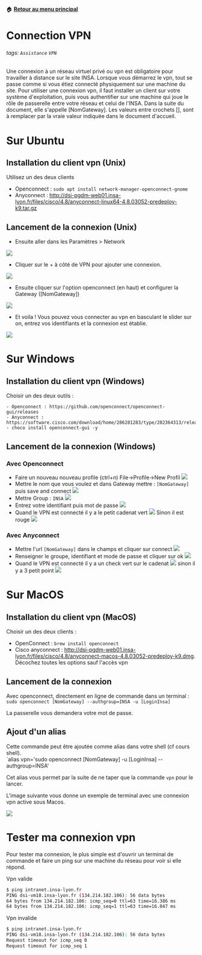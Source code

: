 :house: [**Retour au menu principal**](/TChelp)

# Connection VPN

###### tags: `Assistance` `VPN`

Une connexion à un réseau virtuel privé ou vpn est obligatoire pour travailler à distance sur le site INSA. Lorsque vous démarrez le vpn, tout se passe comme si vous étiez connecté physiquement sur une machine du site.
Pour utiliser une connexion vpn, il faut installer un client sur votre système d'exploitation, puis vous authentifier sur une machine qui joue le rôle de passerelle entre votre réseau et celui de l'INSA. Dans la suite du document, elle s'appelle [NomGateway].
Les valeurs entre crochets [], sont à remplacer par la vraie valeur indiquée dans le document d'accueil.

# Sur Ubuntu
## Installation du client vpn (Unix)
Utilisez un des deux clients
 - Openconnect : `sudo apt install network-manager-openconnect-gnome`
 - Anyconnect : http://dsi-pgdm-web01.insa-lyon.fr/files/cisco/4.8/anyconnect-linux64-4.8.03052-predeploy-k9.tar.gz

## Lancement de la connexion (Unix)
 - Ensuite aller dans les Paramètres > Network

![](https://i.imgur.com/IwLZ3bj.png)

 - Cliquer sur le + à côté de VPN pour ajouter une connexion.

![](https://i.imgur.com/jRiAJTg.png)

 - Ensuite cliquer sur l'option openconnect (en haut) et configurer la Gateway ([NomGateway])

![](https://i.imgur.com/MYghTvq.png)

 - Et voila ! Vous pouvez vous connecter au vpn en basculant le slider sur on, entrez vos identifiants et la connexion est établie.

![](https://i.imgur.com/qIfD9Zq.png)



# Sur Windows
## Installation du client vpn (Windows)
Choisir un des deux outils :

    - Openconnect : https://github.com/openconnect/openconnect-gui/releases
    - Anyconnect : https://software.cisco.com/download/home/286281283/type/282364313/release/4.8.03036
    - choco install openconnect-gui -y

## Lancement de la connexion (Windows)
### Avec Openconnect
  * Faire un nouveau nouveau profile (ctrl+n) File->Profile->New Profil
    ![](https://i.imgur.com/uxZ58wW.png)
  * Mettre le nom que vous voulez et dans Gateway mettre : ``[NomGateway]`` puis save and connect
    ![](https://i.imgur.com/oReSe4f.png)
  * Mettre Group : ``INSA``
    ![](https://i.imgur.com/BWnEX4y.png)
  * Entrez votre identifiant puis mot de passe
    ![](https://i.imgur.com/5qIDPJW.png)
  * Quand le VPN est connecté il y a le petit cadenat vert
    ![](https://i.imgur.com/8yEDZSL.png)
    Sinon il est rouge
    ![](https://i.imgur.com/SBGNpuJ.png)

### Avec Anyconnect
  * Mettre l'url ``[NomGateway]`` dans le champs et cliquer sur connect
    ![](https://i.imgur.com/VKpmKlU.png)
  * Renseigner le groupe, identifiant et mode de passe et cliquer sur ok
    ![](https://i.imgur.com/NyyZyac.png)
  * Quand le VPN est connecté il y a un check vert sur le cadenat
    ![](https://i.imgur.com/1GJhzTn.png)
      sinon il y a 3 petit point
      ![](https://i.imgur.com/ZUrc1nM.png)

# Sur MacOS
## Installation du client vpn (MacOS)
Choisir un des deux clients :
  - OpenConnect : `brew install openconnect`
  - Cisco anyconnect : http://dsi-pgdm-web01.insa-lyon.fr/files/cisco/4.8/anyconnect-macos-4.8.03052-predeploy-k9.dmg. Décochez toutes les options sauf l'accès vpn

## Lancement de la connexion
Avec openconnect, directement en ligne de commande dans un terminal :  
`sudo openconnect [NomGateway] --authgroup=INSA -u [LoginInsa]`

La passerelle vous demandera votre mot de passe.

## Ajout d'un alias
Cette commande peut être ajoutée comme alias dans votre shell (cf cours shell).  
`alias vpn='sudo openconnect [NomGateway] -u [LoginInsa] --authgroup=INSA'

Cet alias vous permet par la suite de ne taper que la commande `vpn` pour le lancer.

L'image suivante vous donne un exemple de terminal avec une connexion vpn active sous Macos.

![](https://i.imgur.com/5axtNbT.png)

# Tester ma connexion vpn
Pour tester ma connexion, le plus simple est d'ouvrir un terminal de commande et faire un ping sur une machine du réseau pour voir si elle répond.

Vpn valide
```bash
$ ping intranet.insa-lyon.fr
PING dsi-vm18.insa-lyon.fr (134.214.182.106): 56 data bytes
64 bytes from 134.214.182.106: icmp_seq=0 ttl=63 time=16.386 ms
64 bytes from 134.214.182.106: icmp_seq=1 ttl=63 time=16.047 ms
```

Vpn invalide
```bash
$ ping intranet.insa-lyon.fr
PING dsi-vm18.insa-lyon.fr (134.214.182.106): 56 data bytes
Request timeout for icmp_seq 0
Request timeout for icmp_seq 1
```
